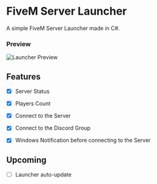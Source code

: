 # FiveM Server Launcher



A simple FiveM Server Launcher made in C#.



### Preview

![Launcher Preview](https://i.imgur.com/VxVKYTzl.png)



## Features
- [x] Server Status
- [x] Players Count
- [x] Connect to the Server
- [x] Connect to the Discord Group
- [x] Windows Notification before connecting to the Server


## Upcoming
- [ ] Launcher auto-update
